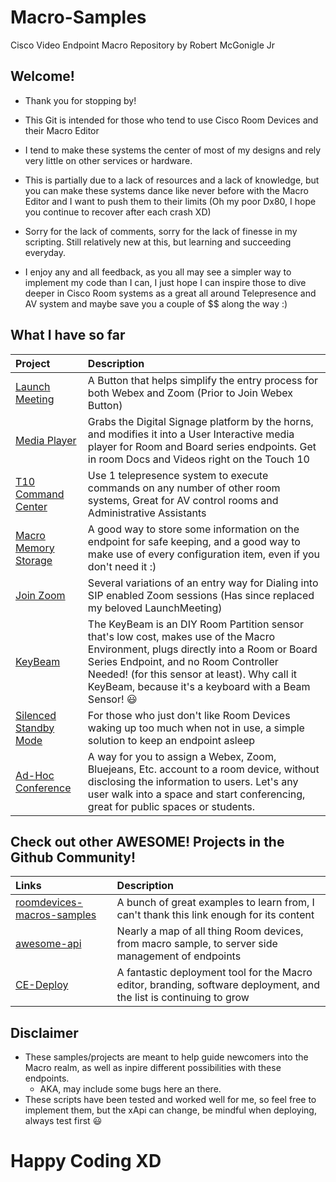 # Macro-Samples
Cisco Video Endpoint Macro Repository by Robert McGonigle Jr

## Welcome!

* Thank you for stopping by!
* This Git is intended for those who tend to use Cisco Room Devices and their Macro Editor
* I tend to make these systems the center of most of my designs and rely very little on other services or hardware.
* This is partially due to a lack of resources and a lack of knowledge, but you can make these systems dance like never before with the Macro Editor and I want to push them to their limits (Oh my poor Dx80, I hope you continue to recover after each crash XD)

* Sorry for the lack of comments, sorry for the lack of finesse in my scripting. Still relatively new at this, but learning and succeeding everyday.
* I enjoy any and all feedback, as you all may see a simpler way to implement my code than I can, I just hope I can inspire those to dive deeper in Cisco Room systems as a great all around Telepresence and AV system and maybe save you a couple of $$ along the way :)

## What I have so far

| Project | Description | 
| :--- | :--- | 
| [Launch Meeting](https://github.com/Bobby-McGonigle/Macro-Samples/tree/master/LaunchMeeting) | A Button that helps simplify the entry process for both Webex and Zoom (Prior to Join Webex Button) | 
| [Media Player](https://github.com/Bobby-McGonigle/Macro-Samples/tree/master/Media%20Player)| Grabs the Digital Signage platform by the horns, and modifies it into a User Interactive media player for Room and Board series endpoints. Get in room Docs and Videos right on the Touch 10 |
| [T10 Command Center](https://github.com/Bobby-McGonigle/Macro-Samples/tree/master/T10%20Command%20Center) | Use 1 telepresence system to execute commands on any number of other room systems, Great for AV control rooms and Administrative Assistants |
|[Macro Memory Storage](https://github.com/Bobby-McGonigle/Macro-Samples/tree/master/Macro%20Memory%20Storage)| A good way to store some information on the endpoint for safe keeping, and a good way to make use of every configuration item, even if you don't need it :)|
|[Join Zoom](https://github.com/Bobby-McGonigle/Macro-Samples/tree/master/Join%20Zoom)| Several variations of an entry way for Dialing into SIP enabled Zoom sessions (Has since replaced my beloved LaunchMeeting)|
|[KeyBeam](https://github.com/Bobby-McGonigle/RoomDevice-Macro-Samples/tree/master/KeyBeam)| The KeyBeam is an DIY Room Partition sensor that's low cost, makes use of the Macro Environment, plugs directly into a Room or Board Series Endpoint, and no Room Controller Needed! (for this sensor at least). Why call it KeyBeam, because it's a keyboard with a Beam Sensor! :smiley:|
| [Silenced Standby Mode](https://github.com/Bobby-McGonigle/Cisco-RoomDevice-Macro-Projects-Examples/tree/master/Silenced%20Standby%20Mode)| For those who just don't like Room Devices waking up too much when not in use, a simple solution to keep an endpoint asleep |
| [Ad-Hoc Conference](https://github.com/Bobby-McGonigle/Cisco-RoomDevice-Macro-Projects-Examples/tree/master/Ad-Hoc%20Conference) | A way for you to assign a Webex, Zoom, Bluejeans, Etc. account to a room device, without disclosing the information to users. Let's any user walk into a space and start conferencing, great for public spaces or students. |

## Check out other **AWESOME!** Projects in the Github Community!

| Links | Description |
| :--- | :--- |
|[roomdevices-macros-samples](https://github.com/CiscoDevNet/roomdevices-macros-samples)| A bunch of great examples to learn from, I can't thank this link enough for its content |
|[awesome-api](https://github.com/CiscoDevNet/awesome-xapi)| Nearly a map of all thing Room devices, from macro sample, to server side management of endpoints |
|[CE-Deploy](https://github.com/voipnorm/CE-Deploy)| A fantastic deployment tool for the Macro editor, branding, software deployment, and the list is continuing to grow |

## Disclaimer

* These samples/projects are meant to help guide newcomers into the Macro realm, as well as inpire different possibilities with these endpoints. 
  * AKA, may include some bugs here an there.
* These scripts have been tested and worked well for me, so feel free to implement them, but the xApi can change, be mindful when deploying, always test first :smiley:

# Happy Coding XD

